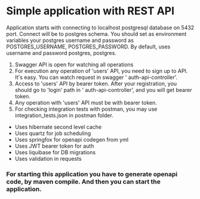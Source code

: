 # Simple application with REST API

Application starts with connecting to localhost postgresql database on 5432 port. Connect will be to postgres schema.
You should set as environment variables your postgres username and password as POSTGRES_USERNAME, POSTGRES_PASSWORD. By
default, uses username and password postgres, postgres.

1. Swagger API is open for watching all operations
2. For execution any operation of 'users' API, you need to sign up to API. It's easy. You can watch request in swagger '
   auth-api-controller'.
3. Access to 'users' API by bearer token. After your registration, you should go to 'login' path in '
   auth-api-controller', and you will get bearer token.
4. Any operation with 'users' API must be with bearer token.
5. For checking integration tests with postman, you may use integration_tests.json in postman folder.

- Uses hibernate second level cache
- Uses quartz for job scheduling
- Uses springfox for openapi codegen from yml
- Uses JWT bearer token for auth
- Uses liquibase for DB migrations
- Uses validation in requests

### For starting this application you have to generate openapi code, by maven compile. And then you can start the application.